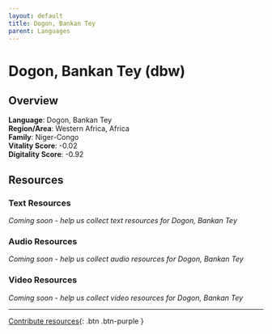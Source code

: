 ```yaml
---
layout: default
title: Dogon, Bankan Tey
parent: Languages
---
```


# Dogon, Bankan Tey (dbw)

## Overview

**Language**: Dogon, Bankan Tey  
**Region/Area**: Western Africa, Africa  
**Family**: Niger-Congo  
**Vitality Score**: -0.02  
**Digitality Score**: -0.92  

## Resources

### Text Resources
*Coming soon - help us collect text resources for Dogon, Bankan Tey*

### Audio Resources
*Coming soon - help us collect audio resources for Dogon, Bankan Tey*

### Video Resources
*Coming soon - help us collect video resources for Dogon, Bankan Tey*

---

[Contribute resources](https://fairtrain.github.io/){: .btn .btn-purple }

